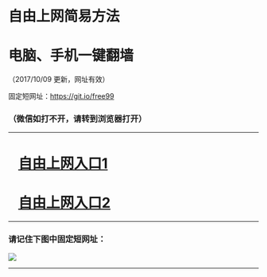 ﻿# 自由上网简易方法

# 电脑、手机一键翻墙

（2017/10/09 更新，网址有效）

固定短网址：https://git.io/free99

### （微信如打不开，请转到浏览器打开）


***





# &nbsp;&nbsp; <a href="http://ft8532413.fwq-tz-1001.info/fwqtz01.html?t=1009001897 " target="_blank">自由上网入口1</a>
# &nbsp;&nbsp; <a href="http://ft1558814512.fwq-tz-1002.info/fwqtz02.html?t=100900123403 " target="_blank">自由上网入口2</a>
***

### 请记住下图中固定短网址：

<img src="https://s3-us-west-2.amazonaws.com/fwq-1001/yjfq-20170905okok.png" /> 


***

